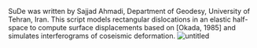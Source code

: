 SuDe was written by Sajjad Ahmadi, Department of Geodesy, University of Tehran, Iran. This script models rectangular dislocations in an elastic half-space to compute surface displacements based on [Okada, 1985] and simulates interferograms of coseismic deformation.
![untitled](https://github.com/sajjadahmadi-insar/SuDe/assets/113593901/778937d1-e9e3-422b-9908-d9ae7a2f264a)
